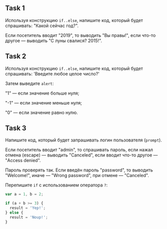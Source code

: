 ## Task 1

Используя конструкцию `if..else`, напишите код, который будет спрашивать: "Какой сейчас год?".

Если посетитель вводит "2019", то выводить "Вы правы!", если что-то другое — выводить "С луны свалися? 2015!".

## Task 2

Используя конструкцию `if..else`, напишите код, который будет спрашивать: 'Введите любое целое число?'

Затем выведите `alert`:

"1" — если значение больше нуля;

"-1" — если значение меньше нуля;

"0" — если значение равно нулю.

## Task 3

Напишите код, который будет запрашивать логин пользователя (`prompt`).

Если посетитель вводит "admin", то спрашивать пароль, если нажал отмена (escape) — выводить "Canceled", если вводит что-то другое — "Access denied".

Пароль проверять так. Если введён пароль "password", то выводить "Welcome!", иначе — "Wrong password", при отмене — "Canceled".

Перепишите `if` с использованием оператора `?`:

```javascript
var a = 1, b = 2;

if (a + b >= 3) {
  result = 'Yep!';
} else {
  result = 'Noup!';
}
```
